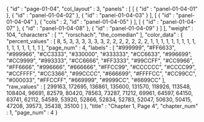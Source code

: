 {
  "id" : "page-01-04",
  "col_layout" : 3,
  "panels" : [
    [
      {
        "id" : "panel-01-04-01"
      },
      {
        "id" : "panel-01-04-02"
      },
      {
        "id" : "panel-01-04-03"
      }
    ],
    [
      {
        "id" : "panel-01-04-04"
      },
      {
        "cols" : 2,
        "id" : "panel-01-04-05"
      }
    ],
    [
      {
        "id" : "panel-01-04-07"
      },
      {
        "id" : "panel-01-04-08"
      },
      {
        "id" : "panel-01-04-09"
      }
    ]
  ],
  "weight" : 104,
  "characters" : [
    "",
    "rorschach",
    "the_comedian"
  ],
  "color_data" : {
    "percent_values" : [
      8,
      5,
      3,
      3,
      3,
      3,
      3,
      3,
      2,
      2,
      2,
      2,
      2,
      2,
      2,
      1,
      1,
      1,
      1,
      1,
      1,
      1,
      1,
      1,
      1,
      1,
      1,
      1,
      1,
      1,
      1
    ],
    "page_num" : 4,
    "labels" : [
      "#999999",
      "#FF6633",
      "#999966",
      "#CC3333",
      "#330000",
      "#333333",
      "#CC6633",
      "#996699",
      "#CC9999",
      "#993333",
      "#CC6666",
      "#FF3333",
      "#99CCFF",
      "#CC9966",
      "#FF6666",
      "#996666",
      "#666666",
      "#FFCC99",
      "#CCCCCC",
      "#CCCC99",
      "#CCFFFF",
      "#CC3366",
      "#99CCCC",
      "#666699",
      "#FFFFCC",
      "#CC99CC",
      "#000033",
      "#FFCCFF",
      "#669999",
      "#9999CC",
      "#6699CC"
    ],
    "raw_values" : [
      299163,
      172695,
      136861,
      135600,
      131570,
      118926,
      113548,
      108404,
      96691,
      82579,
      80420,
      78563,
      73287,
      71212,
      69961,
      64597,
      64150,
      63741,
      62112,
      54589,
      53920,
      52866,
      52834,
      52783,
      52047,
      50630,
      50415,
      47208,
      39573,
      35438,
      35100
    ]
  },
  "title" : "Chapter 1, Page 4",
  "chapter_num" : 1,
  "page_num" : 4
}

